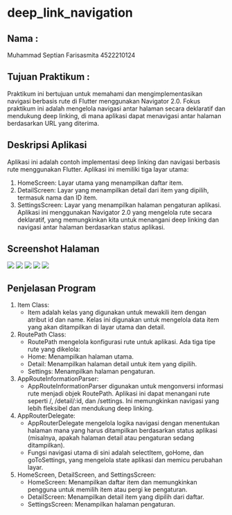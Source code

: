# deep_link_navigation

## Nama :

Muhammad Septian Farisasmita 4522210124

## Tujuan Praktikum :

Praktikum ini bertujuan untuk memahami dan mengimplementasikan navigasi berbasis rute di Flutter menggunakan Navigator 2.0. Fokus praktikum ini adalah mengelola navigasi antar halaman secara deklaratif dan mendukung deep linking, di mana aplikasi dapat menavigasi antar halaman berdasarkan URL yang diterima.

## Deskripsi Aplikasi

Aplikasi ini adalah contoh implementasi deep linking dan navigasi berbasis rute menggunakan Flutter. Aplikasi ini memiliki tiga layar utama:

1. HomeScreen: Layar utama yang menampilkan daftar item.
2. DetailScreen: Layar yang menampilkan detail dari item yang dipilih, termasuk nama dan ID item.
3. SettingsScreen: Layar yang menampilkan halaman pengaturan aplikasi. Aplikasi ini menggunakan Navigator 2.0 yang mengelola rute secara deklaratif, yang memungkinkan kita untuk menangani deep linking dan navigasi antar halaman berdasarkan status aplikasi.

## Screenshot Halaman

![](images/HomePage.png)
![](images/page1.png)
![](images/page2.png)
![](images/page3.png)
![](images/settingpage.png)

## Penjelasan Program

1. Item Class:
   - Item adalah kelas yang digunakan untuk mewakili item dengan atribut id dan name. Kelas ini digunakan untuk mengelola data item yang akan ditampilkan di layar utama dan detail.
2. RoutePath Class:
   - RoutePath mengelola konfigurasi rute untuk aplikasi. Ada tiga tipe rute yang dikelola:
   - Home: Menampilkan halaman utama.
   - Detail: Menampilkan halaman detail untuk item yang dipilih.
   - Settings: Menampilkan halaman pengaturan.
3. AppRouteInformationParser:
   - AppRouteInformationParser digunakan untuk mengonversi informasi rute menjadi objek RoutePath. Aplikasi ini dapat menangani rute seperti /, /detail/:id, dan /settings. Ini memungkinkan navigasi yang lebih fleksibel dan mendukung deep linking.
4. AppRouterDelegate:
   - AppRouterDelegate mengelola logika navigasi dengan menentukan halaman mana yang harus ditampilkan berdasarkan status aplikasi (misalnya, apakah halaman detail atau pengaturan sedang ditampilkan).
   - Fungsi navigasi utama di sini adalah selectItem, goHome, dan goToSettings, yang mengelola state aplikasi dan memicu perubahan layar.
5. HomeScreen, DetailScreen, and SettingsScreen:
   - HomeScreen: Menampilkan daftar item dan memungkinkan pengguna untuk memilih item atau pergi ke pengaturan.
   - DetailScreen: Menampilkan detail item yang dipilih dari daftar.
   - SettingsScreen: Menampilkan halaman pengaturan.
